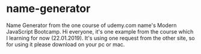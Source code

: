 # name-generator
Name Generator from the one course of udemy.com name's Modern JavaScript Bootcamp.
Hi everyone, it's one example from the course which I learning for now (22.01.2019). 
It's using one request from the other site, so for using it please download on your pc or mac.

